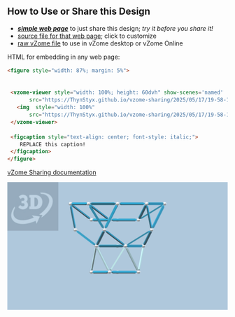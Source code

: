
## How to Use or Share this Design

 - [***simple web page***](<https://ThynStyx.github.io/vzome-sharing/2025/05/17/19-58-10-Modules-H-and-C-and-rotated-H/>) to just share this design; *try it before you share it!*
 - [source file for that web page](<https://github.com/ThynStyx/vzome-sharing/edit/main/2025/05/17/19-58-10-Modules-H-and-C-and-rotated-H/index.md>); click to customize
 - [raw vZome file](<https://raw.githubusercontent.com/ThynStyx/vzome-sharing/main/2025/05/17/19-58-10-Modules-H-and-C-and-rotated-H/Modules-H-and-C-and-rotated-H.vZome>) to use in vZome desktop or vZome Online
 
 HTML for embedding in any web page:
 ```html
<figure style="width: 87%; margin: 5%">
  
  
  <vzome-viewer style="width: 100%; height: 60dvh" show-scenes='named'
        src="https://ThynStyx.github.io/vzome-sharing/2025/05/17/19-58-10-Modules-H-and-C-and-rotated-H/Modules-H-and-C-and-rotated-H.vZome" >
    <img  style="width: 100%"
        src="https://ThynStyx.github.io/vzome-sharing/2025/05/17/19-58-10-Modules-H-and-C-and-rotated-H/Modules-H-and-C-and-rotated-H.png" >
  </vzome-viewer>

  <figcaption style="text-align: center; font-style: italic;">
     REPLACE this caption!
  </figcaption>
</figure>

 ```

[vZome Sharing documentation](https://vzome.github.io/vzome/sharing.html#how-it-works)

![Image](<Modules-H-and-C-and-rotated-H.png>)

